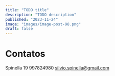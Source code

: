 ```yaml
---
title: "TODO title"
description: "TODO description"
published: "2023-11-24"
image: "images/image-post-98.png"
draft: false
---
```



# Contatos
Spinella
19 997824980
silvio.spinella@gmail.com
